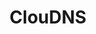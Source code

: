 ---
blog: https://cloudns.net/blog
codehost: https://github.com/ClouDNS
facebook: http://facebook.com/cloudns
linkedin: https://linkedin.com/company/cloud-dns-ltd
logohandle: cloudnsnet
sort: cloudns
title: ClouDNS
twitter: https://x.com/ClouDNS
website: https://www.cloudns.net/
youtube: https://youtube.com/c/CloudnsNet
---